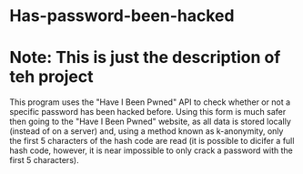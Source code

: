 # Has-password-been-hacked
# Note: This is just the description of teh project
This program uses the "Have I Been Pwned" API to check whether or not a specific password has been hacked before. Using this form is much safer then going to the "Have I Been Pwned" website, as all data is stored locally (instead of on a server) and, using a method known as k-anonymity, only the first 5 characters of the hash code are read (it is possible to dicifer a full hash code, however, it is near impossible to only crack a password with the first 5 characters).

